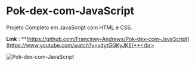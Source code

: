 # Pok-dex-com-JavaScript
Projeto Completo em JavaScript com HTML e CSS.

**Link** : **[https://github.com/Franciney-Andrews/Pok-dex-com-JavaScript](https://www.youtube.com/watch?v=vdytGGKyJKE)**</br>

![Pok-dex-com-JavaScript](img/tela-pokédex.png)

